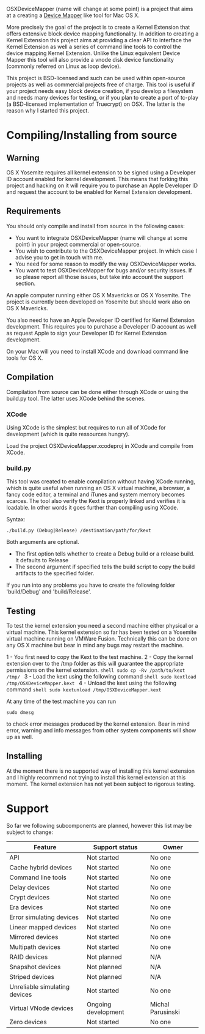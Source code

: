 OSXDeviceMapper (name will change at some point) is a project that aims 
at a creating a [Device Mapper](https://en.wikipedia.org/wiki/Device_mapper) 
like tool for Mac OS X.

More precisely the goal of the project is to create a Kernel Extension
that offers extensive block device mapping functionality. In addition
to creating a Kernel Extension this project aims at providing a clear
API to interface the Kernel Extension as well a series of command
line tools to control the device mapping Kernel Extension. Unlike the 
Linux equivalent Device Mapper this tool will also provide a vnode disk 
device functionality (commonly referred on Linux as loop device).

This project is BSD-licensed and such can be used within open-source 
projects as well as commercial projects free of charge. This tool is 
useful if your project needs easy block device creation, if you develop
a filesystem and needs many devices for testing, or if you plan to 
create a port of tc-play (a BSD-licensed implementation of Truecrypt)
on OSX. The latter is the reason why I started this project.

# Compiling/Installing from source

## Warning

OS X Yosemite requires all kernel extension to be signed using a 
Developer ID account enabled for kernel development. This means
that forking this project and hacking on it will require you to 
purchase an Apple Developer ID and request the account to be
enabled for Kernel Extension development.

## Requirements

You should only compile and install from source in the following cases:
* You want to integrate OSXDeviceMapper (name will change at some point)
  in your project commercial or open-source.
* You wish to contribute to the OSXDeviceMapper project. In which case
  I advise you to get in touch with me.
* You need for some reason to modify the way OSXDeviceMapper works.
* You want to test OSXDeviceMapper for bugs and/or security issues. 
  If so please report all those issues, but take into account the 
  support section.

An apple computer running either OS X Mavericks or OS X Yosemite.
The project is currently been developed on Yosemite but should
work also on OS X Mavericks.

You also need to have an Apple Developer ID certified for Kernel 
Extension development. This requires you to purchase a Developer
ID account as well as request Apple to sign your Developer ID
for Kernel Extension development.

On your Mac will you need to install XCode and download command line
tools for OS X.

## Compilation 

Compilation from source can be done either through XCode or using
the build.py tool. The latter uses XCode behind the scenes.

### XCode

Using XCode is the simplest but requires to run all of XCode 
for development (which is quite ressources hungry).

Load the project OSXDeviceMapper.xcodeproj in XCode and compile
from XCode.

### build.py

This tool was created to enable compilation without having XCode running, 
which is quite useful when running an OS X virtual machine, a browser, 
a fancy code editor, a terminal and iTunes and system memory becomes 
scarces. The tool also verify the Kext is properly linked and verifies it 
is loadable. In other words it goes further than compiling using XCode.

Syntax:

```shell
./build.py (Debug|Release) /destination/path/for/kext
```

Both arguments are optional. 
* The first option tells whether to create a Debug build
  or a release build. It defaults to Release
* The second argument if specified tells the build script
  to copy the build artifacts to the specified folder.

If you run into any problems you have to create the following
folder 'build/Debug' and 'build/Release'.

## Testing

To test the kernel extension you need a second machine either physical 
or a virtual machine. This kernel extension so far has been tested on 
a Yosemite virtual machine running on VMWare Fusion. Technically this
can be done on any OS X machine but bear in mind any bugs may restart 
the machine.

1 - You first need to copy the Kext to the test machine.
2 - Copy the kernel extension over to the /tmp folder as this will
    guarantee the appropriate permissions on the kernel extension.
    ```shell
    sudo cp -Rv /path/to/kext /tmp/
    ```
3 - Load the kext using the following command
    ```shell
    sudo kextload /tmp/OSXDeviceMapper.kext
    ```
4 - Unload the kext using the following command
    ```shell
    sudo kextunload /tmp/OSXDeviceMapper.kext
    ```

At any time of the test machine you can run 
```shell
sudo dmesg
```
to check error messages produced by the kernel extension. Bear in mind
error, warning and info messages from other system components will show
up as well.

## Installing

At the moment there is no supported way of installing this kernel extension
and I highly recommend not trying to install this kernel extension at this 
moment. The kernel extension has not yet been subject to rigorous testing.

# Support

So far we following subcomponents are planned, however this list may be
subject to change:

Feature | Support status | Owner
--------| ---------------|------
API | Not started | No one
Cache hybrid devices | Not started | No one
Command line tools | Not started | No one
Delay devices | Not started | No one
Crypt devices | Not started | No one
Era devices | Not started | No one
Error simulating devices | Not started | No one
Linear mapped devices| Not started | No one
Mirrored devices | Not started | No one
Multipath devices | Not started | No one
RAID devices | Not planned | N/A
Snapshot devices | Not planned | N/A
Striped devices | Not planned | N/A
Unreliable simulating devices | Not started | No one
Virtual VNode devices | Ongoing development | Michal Parusinski
Zero devices | Not started | No one
